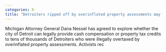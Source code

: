```yaml
---
categories: h
title: "Detroiters ripped off by overinflated property assessments may see relief"
---
```


      
      

      
         
  Michigan Attorney General Dana Nessel has agreed to explore whether the city of Detroit can legally provide cash compensation or property tax credits to tens of thousands of Detroiters who were illegally overtaxed by overinflated property assessments. Activists rec